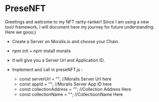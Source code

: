 # PreseNFT
Greetings and welcome to my NFT rarity-ranker!
Since I am using a new tool/ framework, I will document here my journey for future understanding.
Here we gooo;)


- Create a Server on Moralis.io and choose your Chain.

- npm init + npm install moralis

- It will give you a Server Url and Application ID.

- Implement and call in preseNFT.js :
    - const serverUrl = ""; //Moralis Server Url here
    - const appId = ""; //Moralis Server App ID here
    - const collectionAddress = ""; //Collection Address Here
    - const collectionName = ""; //CollectioonName Here


